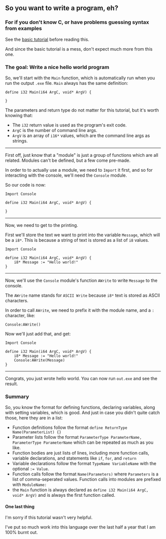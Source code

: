 ## So you want to write a program, eh?

### For if you don't know C, or have problems guessing syntax from examples
See the [basic tutorial](basic-tutorial.md) before reading this.

And since the basic tutorial is a mess, don't expect much more from this one.

### The goal: Write a nice hello world program

So, we'll start with the `Main` function, which is automatically run when you run the output `.exe` file.
`Main` always has the same definition:
```
define i32 Main(i64 ArgC, void* ArgV) {

}
```

The parameters and return type do not matter for this tutorial, but it's worth knowing that:

* The `i32` return value is used as the program's exit code.
* `ArgC` is the number of command line args.
* `ArgV` is an array of `i16*` values, which are the command line args as strings.

___


First off, just know that a "module" is just a group of functions which are all related. Modules can't be defined, but a few come pre-made.

In order to to actually use a module, we need to `Import` it first, and so for interacting with the console, we'll need the `Console` module.

So our code is now:

```
Import Console

define i32 Main(i64 ArgC, void* ArgV) {

}
```

___

Now, we need to get to the printing.

First we'll store the text we want to print into the variable `Message`, which will be a `i8*`. This is because a string of text is stored as a list of `i8` values.
```
Import Console

define i32 Main(i64 ArgC, void* ArgV) {
    i8* Message := "Hello world!"
}
```

___

Now, we'll use the `Console` module's function `AWrite` to write `Message` to the console. 

The `AWrite` name stands for `ASCII Write` because `i8*` text is stored as ASCII characters.

In order to call `AWrite`, we need to prefix it with the module name, and a `:` character, like:
```
Console:AWrite()
```
Now we'll just add that, and get:
```
Import Console

define i32 Main(i64 ArgC, void* ArgV) {
    i8* Message := "Hello world!"
    Console:AWrite(Message)
}
```

___

Congrats, you just wrote hello world. You can now run `out.exe` and see the result.



### Summary
So, you know the format for defining functions, declaring variables, along with setting variables, which is good. And just in case you didn't quite catch those, here they are in a list:

* Function definitions follow the format `define ReturnType Name(ParameterList) {}`
* Parameter lists follow the format `ParameterType ParameterName, ParameterType ParameterName` which can be repeated as much as you like.
* Function bodies are just lists of lines, including more function calls, variable declarations, and statements like `if`, `for`, and `return`
* Variable declarations follow the format `TypeName VariableName` with the optional `:= Value`.
* Function calls follow the format `Name(Parameters)` where `Parameters` is a list of comma-seperated values. Function calls into modules are prefixed with `ModuleName:`
* the `Main` function is always declared as `define i32 Main(i64 ArgC, void* ArgV)` and is always the first function called.

#### One last thing
I'm sorry if this tutorial wasn't very helpful. 

I've put so much work into this language over the last half a year that I am 100% burnt out.